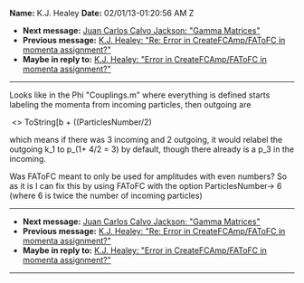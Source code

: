 **Name:** K.J. Healey
**Date:** 02/01/13-01:20:56 AM Z

  - **Next message:** [Juan Carlos Calvo Jackson: "Gamma
    Matrices"](0726.html)
  - **Previous message:** [K.J. Healey: "Re: Error in CreateFCAmp/FAToFC
    in momenta assignment?"](0724.html)
  - **Maybe in reply to:** [K.J. Healey: "Error in CreateFCAmp/FAToFC in
    momenta assignment?"](0723.html)

-----

Looks like in the Phi "Couplings.m" where everything is defined starts
labeling the momenta from incoming particles, then outgoing are  

 \<\> ToString[b + ((ParticlesNumber/2)  

which means if there was 3 incoming and 2 outgoing, it would relabel the
outgoing k\_1 to p\_(1+ 4/2 = 3) by default, though there already is a
p\_3 in the incoming.  

Was FAToFC meant to only be used for amplitudes with even numbers? So as
it is I can fix this by using FAToFC with the option ParticlesNumber-\>
6 (where 6 is twice the number of incoming particles)  

-----

  - **Next message:** [Juan Carlos Calvo Jackson: "Gamma
    Matrices"](0726.html)
  - **Previous message:** [K.J. Healey: "Re: Error in CreateFCAmp/FAToFC
    in momenta assignment?"](0724.html)
  - **Maybe in reply to:** [K.J. Healey: "Error in CreateFCAmp/FAToFC in
    momenta assignment?"](0723.html)

-----

